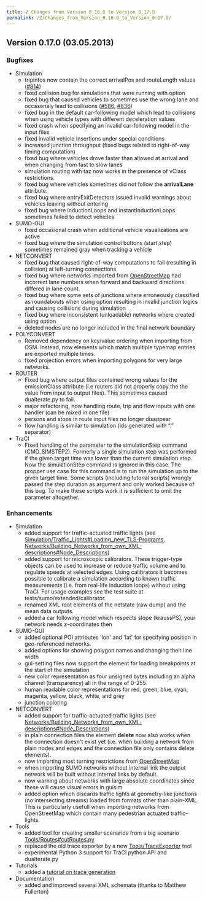```yaml
---
title: Z Changes from Version 0.16.0 to Version 0.17.0
permalink: /Z/Changes_from_Version_0.16.0_to_Version_0.17.0/
---
```


Version 0.17.0 (03.05.2013)
---------------------------

### Bugfixes

-   Simulation
    -   tripinfos now contain the correct arrivalPos and routeLength values ([\#814](https://sourceforge.net/apps/trac/sumo/ticket/814))
    -   fixed collision bug for simulations that were running with option
    -   fixed bug that caused vehicles to sometimes use the wrong lane and occasonaly lead to collisions ([\#586](https://sourceforge.net/apps/trac/sumo/ticket/586), [\#836](https://sourceforge.net/apps/trac/sumo/ticket/836))
    -   fixed bug in the default car-following model which lead to collisions when using vehicle types with different deceleration values
    -   fixed crash when specifying an invalid car-following model in the input files
    -   fixed invalid vehicle insertions under special conditions
    -   increased junction throughput (fixed bugs related to right-of-way timing computation)
    -   fixed bug where vehicles drove faster than allowed at arrival and when changing from fast to slow lanes
    -   simulation routing with taz now works in the presence of vClass restrictions.
    -   fixed bug where vehicles sometimes did not follow the **arrivalLane** attribute.
    -   fixed bug where entryExitDetectors issued invalid warnings about vehicles leaving without entering
    -   fixed bug where inductionLoops and instantInductionLoops sometimes failed to detect vehicles
-   SUMO-GUI
    -   fixed occasional crash when additional vehicle visualizations are active
    -   fixed bug where the simulation control buttons (start,step) sometimes remained gray when tracking a vehicle
-   NETCONVERT
    -   fixed bug that caused right-of-way computations to fail (resulting in collision) at left-turning connections
    -   fixed bug where networks imported from [OpenStreetMap](/Networks/Import/OpenStreetMap "wikilink") had incorrect lane numbers when forward and backward directions differed in lane count.
    -   fixed bug where some sets of junctions where erroneously classified as roundabouts when using option resulting in invalid junction logics and causing collisions during simulation
    -   fixed bug where inconsistent (unloadable) networks where created using option
    -   deleted nodes are no longer included in the final network boundary
-   POLYCONVERT
    -   Removed dependency on key/value ordering when importing from OSM. Instead, now elements which match multiple typemap entries are exported multiple times.
    -   fixed projection errors when importing polygons for very large networks.
-   ROUTER
    -   Fixed bug where output files contained wrong values for the emissionClass attribute (i.e routers did not properly copy the the value from input to output files). This sometimes caused duaIterate.py to fail.
    -   major refactoring, now handling route, trip and flow inputs with one handler (can be mixed in one file)
    -   persons and stops in route input files no longer disappear
    -   flow handling is similar to simulation (ids generated with “.” separator)
-   TraCI
    -   Fixed handling of the parameter to the simulationStep command (CMD_SIMSTEP2). Formerly a single simulation step was performed if the given target time was lower than the current simulation step. Now the simulationStep command is ignored in this case. The propper use case for this command is to run the simulation up to the given target time. Some scripts (including tutorial scripts) wrongly passed the step duration as argument and only worked because of this bug. To make these scripts work it is sufficient to omit the parameter altogether.

### Enhancements

-   Simulation
    -   added support for traffic-actuated traffic lights (see [Simulation/Traffic_Lights\#Loading_new_TLS-Programs](/Simulation/Traffic_Lights#Loading_new_TLS-Programs "wikilink"), [Networks/Building_Networks_from_own_XML-descriptions\#Node_Descriptions](/Networks/Building_Networks_from_own_XML-descriptions#Node_Descriptions "wikilink"))
    -   added support for microscopic calibrators. These trigger-type objects can be used to increase or reduce traffic volume and to regulate speeds at selected edges. Using calibrators it becomes possible to calibrate a simulation according to known traffic measurements (i.e. from real-life induction loops) without using TraCI. For usage examples see the test suite at tests/sumo/extended/calibrator.
    -   renamed XML root elements of the netstate (raw dump) and the mean data outputs.
    -   added a car following model which respects slope (kraussPS), your network needs z-coordinates then
-   SUMO-GUI
    -   added optional POI attributes 'lon' and 'lat' for specifying position in geo-referenced networks.
    -   added options for showing polygon names and changing their line width
    -   gui-setting files now support the element <breakpoints-file value="mybreakpoints.txt"/> for loading breakpoints at the start of the simulation
    -   new color representation as four unsigned bytes including an alpha channel (transparency) all in the range of 0-255
    -   human readable color representations for red, green, blue, cyan, magenta, yellow, black, white, and grey
    -   junction coloring
-   NETCONVERT
    -   added support for traffic-actuated traffic lights (see [Networks/Building_Networks_from_own_XML-descriptions\#Node_Descriptions](/Networks/Building_Networks_from_own_XML-descriptions#Node_Descriptions "wikilink"))
    -   in plain connection files the element **delete** now also works when the connection doesn't exist yet (i.e. when building a network from plain nodes and edges and the connection file only contains delete elements).
    -   now importing most turning restrictions from [OpenStreetMap](/Networks/Import/OpenStreetMap "wikilink")
    -   when importing SUMO networks without internal link the output network will be built without internal links by default.
    -   now warning about networks with large absolute coordinates since these will cause visual errors in guisim
    -   added option which discards traffic lights at geometry-like junctions (no intersecting streams) loaded from formats other than plain-XML. This is particularly usefull when importing networks from OpenStreetMap which contain many pedestrian actuated traffic-lights.
-   Tools
    -   added tool for creating smaller scenarios from a big scenario [Tools/Routes\#cutRoutes.py](/Tools/Routes#cutRoutes.py "wikilink")
    -   replaced the old trace exporter by a new [Tools/TraceExporter](/Tools/TraceExporter "wikilink") tool
    -   experimental Python 3 support for TraCI python API and duaIterate.py
-   Tutorials
    -   added a [tutorial on trace generation](/Tutorials/Trace_File_Generation‎ "wikilink")
-   Documentation
    -   added and improved several XML schemata (thanks to Matthew Fullerton)
